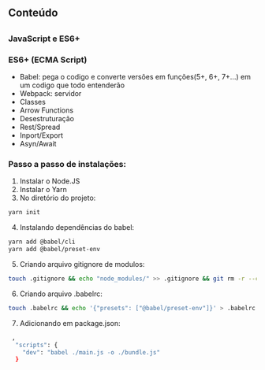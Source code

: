 ## 

## Conteúdo ##

## 

### JavaScript e ES6+ ###
### ES6+ (ECMA Script) ###

- Babel: pega o codigo e converte versões em funções(5+, 6+, 7+...) em um codigo que todo entenderão
- Webpack: servidor
- Classes
- Arrow Functions
- Desestruturação
- Rest/Spread
- Inport/Export
- Asyn/Await


### Passo a passo de instalações: ###
1. Instalar o Node.JS
2. Instalar o Yarn
3. No diretório do projeto:
```sh
yarn init
```
4. Instalando dependências do babel:
```sh
yarn add @babel/cli
yarn add @babel/preset-env
```
5. Criando arquivo gitignore de modulos:
```sh
touch .gitignore && echo "node_modules/" >> .gitignore && git rm -r --cached node_modules ; git status
```
6. Criando arquivo .babelrc:
```sh
touch .babelrc && echo '{"presets": ["@babel/preset-env"]}' > .babelrc
``` 
7. Adicionando em package.json: 
```sh
 ,
  "scripts": {
    "dev": "babel ./main.js -o ./bundle.js"
  } 
```
